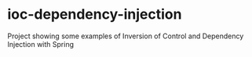 # ioc-dependency-injection
Project showing some examples of Inversion of Control and Dependency Injection with Spring
